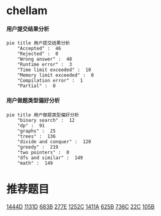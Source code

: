 # chellam

<!-- tabs:start -->



#### **用户提交结果分析**

```mermaid
pie title 用户提交结果分析
    "Accepted" :  46
    "Rejected" :  0
    "Wrong answer" :  40
    "Runtime error" :  3
    "Time limit exceeded" :  10
    "Memory limit exceeded" :  0
    "Compilation error" :  1
    "Partial" :  0
```

#### **用户做题类型偏好分析**

```mermaid
pie title 用户做题类型偏好分析
    "binary search" :  12
    "dp" :  91
    "graphs" :  25
    "trees" :  136
    "divide and conquer" :  120
    "greedy" :  219
    "two pointers" :  0
    "dfs and similar" :  149
    "math" :  149
```



<!-- tabs:end -->
# 推荐题目
[1444D](https://codeforces.com/contest/1444/problem/D)
[1131D](https://codeforces.com/contest/1131/problem/D)
[683B](https://codeforces.com/contest/683/problem/B)
[277E](https://codeforces.com/contest/277/problem/E)
[1252C](https://codeforces.com/contest/1252/problem/C)
[1411A](https://codeforces.com/contest/1411/problem/A)
[625B](https://codeforces.com/contest/625/problem/B)
[736C](https://codeforces.com/contest/736/problem/C)
[22C](https://codeforces.com/contest/22/problem/C)
[105B](https://codeforces.com/contest/105/problem/B)
